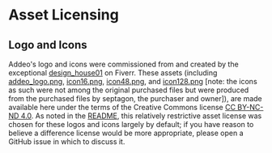 # Asset Licensing

## Logo and Icons

Addeo's logo and icons were commissioned from and created by the exceptional 
[design_house01](https://www.fiverr.com/design_house01) on Fiverr. These
assets (including [addeo_logo.png](addeo_logo.png), 
[icon16.png](../src/addeo/img/icon16.png), 
[icon48.png](../src/addeo/img/icon48.png), and 
[icon128.png](../src/addeo/img/icon128.png) [note: the icons as such were not 
among the original purchased files but were produced from the purchased files 
by septagon, the purchaser and owner]), are made available here under the 
terms of the Creative Commons license 
[CC BY-NC-ND 4.0](https://creativecommons.org/licenses/by-nc-nd/4.0/). As 
noted in the [README](../README.md), this relatively restrictive asset license 
was chosen for these logos and icons largely by default; if you have reason to 
believe a difference license would be more appropriate, please open a GitHub
issue in which to discuss it.

